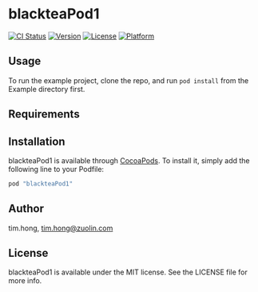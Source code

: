 # blackteaPod1

[![CI Status](http://img.shields.io/travis/tim.hong/blackteaPod1.svg?style=flat)](https://travis-ci.org/tim.hong/blackteaPod1)
[![Version](https://img.shields.io/cocoapods/v/blackteaPod1.svg?style=flat)](http://cocoapods.org/pods/blackteaPod1)
[![License](https://img.shields.io/cocoapods/l/blackteaPod1.svg?style=flat)](http://cocoapods.org/pods/blackteaPod1)
[![Platform](https://img.shields.io/cocoapods/p/blackteaPod1.svg?style=flat)](http://cocoapods.org/pods/blackteaPod1)

## Usage

To run the example project, clone the repo, and run `pod install` from the Example directory first.

## Requirements

## Installation

blackteaPod1 is available through [CocoaPods](http://cocoapods.org). To install
it, simply add the following line to your Podfile:

```ruby
pod "blackteaPod1"
```

## Author

tim.hong, tim.hong@zuolin.com

## License

blackteaPod1 is available under the MIT license. See the LICENSE file for more info.
